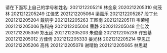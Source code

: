 请在下面写上自己的学号和姓名:
2021212205216
林金泉
2020212205310
何茂林
2021212205249
江佳艺
2021212205064
梁嘉乐
2021212205287
段丁允
2021212205204
戴钒宇
2021212205263
王图南
2021212205111
韦荣程
2021212205006
陈科舟
2021212205004
曹静
2020212205048
金佳汶
2021212205359
郑玉廷
2021212205203
朱俊豪
2021212205239
许宏基
2021212205012
方佳倩
2021212205333
娄光林
2021212205214
李恩正
2021212205206
高伟
2021212205078
谢晴韵
2021212205065
林思凝
